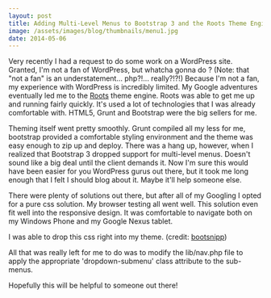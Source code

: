 ```yaml
---
layout: post
title: Adding Multi-Level Menus to Bootstrap 3 and the Roots Theme Engine
image: /assets/images/blog/thumbnails/menu1.jpg
date: 2014-05-06
---
```

Very recently I had a request to do some work on a WordPress site. Granted, I'm not a fan of WordPress, but whatcha gonna do<!--more--> ? 
(Note: that "not a fan" is an understatement... php?!... really?!?!) Because I'm not a fan, my experience with WordPress is incredibly limited. 
My Google adventures eventually led me to the [Roots](http://roots.io) theme engine. Roots was able to get me up and running fairly quickly. It's 
used a lot of technologies that I was already comfortable with. HTML5, Grunt and Bootstrap were the big sellers for me.  

Theming itself went pretty smoothly. Grunt compiled all my less for me, bootstrap provided a comfortable styling environment and the theme was easy 
enough to zip up and deploy. There was a hang up, however, when I realized that Bootstrap 3 dropped support for multi-level menus. Doesn't sound like a 
big deal until the client demands it. Now I'm sure this would have been easier for you WordPress gurus out there, but it took me long enough that I felt 
I should blog about it. Maybe it'll help someone else.  

There were plenty of solutions out there, but after all of my Googling I opted for a pure css solution. My browser testing all went well. This solution 
even fit well into the responsive design. It was comfortable to navigate both on my Windows Phone and my Google Nexus tablet.  

I was able to drop this css right into my theme. (credit: [bootsnipp](http://bootsnipp.com/snippets/featured/multi-level-dropdown-menu-bs3"))  

<script src="https://gist.github.com/stesta/8ab822d72b03e130e60a.js"></script>

All that was really left for me to do was to modify the lib/nav.php file to apply the appropriate 'dropdown-submenu' class attribute to the sub-menus.  

<script src="https://gist.github.com/stesta/7cea5868830defe02c05.js"></script>

Hopefully this will be helpful to someone out there!  